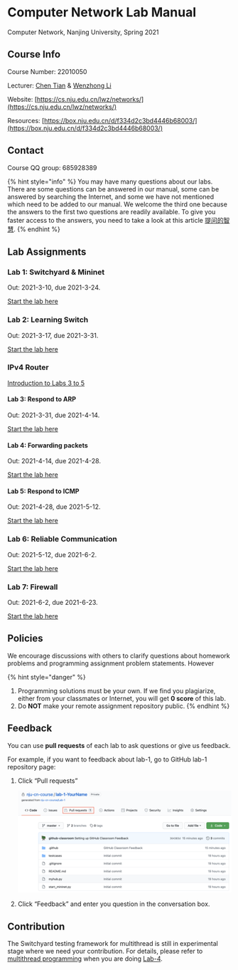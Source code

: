 # Computer Network Lab Manual

Computer Network, Nanjing University, Spring 2021

## Course Info

Course Number: 22010050

Lecturer: [Chen Tian](https://cs.nju.edu.cn/tianchen/) & [Wenzhong Li](https://cs.nju.edu.cn/lwz/)

Website: [https://cs.nju.edu.cn/lwz/networks/](https://cs.nju.edu.cn/lwz/networks/)

Resources: [https://box.nju.edu.cn/d/f334d2c3bd4446b68003/](https://box.nju.edu.cn/d/f334d2c3bd4446b68003/)

## Contact

Course QQ group: 685928389

{% hint style="info" %}
You may have many questions about our labs. There are some questions can be answered in our manual, some can be answered by searching the Internet, and some we have not mentioned which need to be added to our manual. We welcome the third one because the answers to the first two questions are readily available. To give you faster access to the answers, you need to take a look at this article [提问的智慧](https://github.com/ryanhanwu/How-To-Ask-Questions-The-Smart-Way/blob/master/README-zh_CN.md).
{% endhint %}

## Lab Assignments

### Lab 1: Switchyard & Mininet

Out: 2021-3-10, due 2021-3-24.

[Start the lab here](lab-1/)

### Lab 2: Learning Switch

Out: 2021-3-17, due 2021-3-31.

[Start the lab here](lab-2/)

### IPv4 Router

[Introduction to Labs 3 to 5](ipv4-router/)

#### Lab 3: Respond to ARP

Out: 2021-3-31, due 2021-4-14.

[Start the lab here](ipv4-router/lab-3/)

#### Lab 4: Forwarding packets

Out: 2021-4-14, due 2021-4-28.

[Start the lab here](ipv4-router/lab-4/)

#### Lab 5: Respond to ICMP

Out: 2021-4-28, due 2021-5-12.

[Start the lab here](ipv4-router/lab-5/)

### Lab 6: Reliable Communication

Out: 2021-5-12, due 2021-6-2.

[Start the lab here](lab-6/)

### Lab 7: Firewall

Out: 2021-6-2, due 2021-6-23.

[Start the lab here](lab-7/)

## Policies

We encourage discussions with others to clarify questions about homework problems and programming assignment problem statements. However

{% hint style="danger" %}
1. Programming solutions must be your own. If we find you plagiarize, either from your classmates or Internet, you will get **0 score** of this lab.
2. Do **NOT** make your remote assignment repository public.
{% endhint %}

## Feedback

You can use **pull requests** of each lab to ask questions or give us feedback.

For example, if you want to feedback about lab-1, go to GitHub lab-1 repository page:

1. Click “Pull requests”

   ![pull\_request](.gitbook/assets/pull_request.png)

2. Click “Feedback” and enter you question in the conversation box.

## Contribution

The Switchyard testing framework for multithread is still in experimental stage where we need your contribution. For details, please refer to [multithread programming](appendix/multithread-programming.md) when you are doing [Lab-4](ipv4-router/lab-4/).


